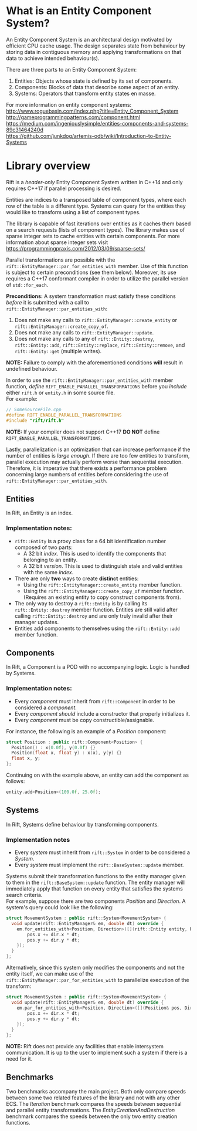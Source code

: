 # What is an Entity Component System?
An Entity Component System is an architectural design motivated by efficient CPU cache usage. The design separates state from behaviour by storing data in contiguous memory and applying transformations on that data to achieve intended behaviour(s).

There are three parts to an Entity Component System:
1. Entities:   Objects whose state is defined by its set of components.
1. Components: Blocks of data that describe some aspect of an entity.
1. Systems:    Operators that transform entity states en masse.

For more information on entity component systems:   
http://www.roguebasin.com/index.php?title=Entity_Component_System  
http://gameprogrammingpatterns.com/component.html   
https://medium.com/ingeniouslysimple/entities-components-and-systems-89c31464240d  
https://github.com/junkdog/artemis-odb/wiki/Introduction-to-Entity-Systems   

# Library overview
Rift is a *header-only* Entity Component System written in C++14 and only requires C++17 if parallel processing is desired. 

Entities are indices to a transposed table of component types, where each row of the table is a different type. Systems can query for the entities they would like to transform using a list of component types. 

The library is capable of fast iterations over entities as it caches them based on a search requests (lists of component types). The library makes use of sparse integer sets to cache entities with certain components. For more information about sparse integer sets visit https://programmingpraxis.com/2012/03/09/sparse-sets/

Parallel transformations are possible with the `rift::EntityManager::par_for_entities_with` member. Use of this function is subject to certain preconditions (see them below). Moreover, its use requires a C++17 conformant compiler in order to utilize the parallel version of `std::for_each`.

**Preconditions:**
A system transformation must satisfy these conditions *before* it is submitted with a call to `rift::EntityManager::par_entities_with`:
1. Does not make any calls to `rift::EntityManager::create_entity` or `rift::EntityManager::create_copy_of`.
1. Does not make any calls to `rift::EntityManager::update`.
1. Does not make any calls to any of `rift::Entity::destroy`, `rift::Entity::add`, `rift::Entity::replace`, `rift::Entity::remove`, and `rift::Entity::get` (multiple writes).   

**NOTE:** Failure to comply with the aforementioned conditions **will** result in undefined behaviour.

In order to use the `rift::EntityManager::par_entities_with` member function, *define* `RIFT_ENABLE_PARALLEL_TRANSFORMATIONS` before you *include* either `rift.h` or `entity.h` in some source file.   
For example:
```cpp
// SomeSourceFile.cpp
#define RIFT_ENABLE_PARALLEL_TRANSFORMATIONS
#include "rift/rift.h"
``` 
**NOTE:** If your compiler does not support C++17 **DO NOT** define `RIFT_ENABLE_PARALLEL_TRANSFORMATIONS`.

Lastly, parallelization is an optimization that can increase performance if the number of entities is *large enough*. If there are too few entities to transform, parallel execution may actually perform worse than sequential execution. Therefore, it is imperative that there exists a performance problem concerning large numbers of entities before considering the use of `rift::EntityManager::par_entities_with`.

## Entities
In Rift, an Entity is an index. 
### Implementation notes:
- `rift::Entity` is a proxy class for a 64 bit identification number composed of two parts:
  - A 32 bit *index*. This is used to identify the components that belonging to an entity.
  - A 32 bit *version*. This is used to distinguish stale and valid entities with the same *index*.
- There are only **two** ways to create **distinct** entities:
  - Using the `rift::EntityManager::create_entity` member function.
  - Using the `rift::EntityManager::create_copy_of` member function. (Requires an existing entity to copy construct components from).   
- The only way to destroy a `rift::Entity` is by calling its `rift::Entity::destroy` member function. Entities are still valid after calling `rift::Entity::destroy` and are only truly invalid after their manager updates.
- Entities add components to themselves using the `rift::Entity::add` member function.

## Components 
In Rift, a Component is a POD with no accompanying logic. Logic is handled by Systems.
### Implementation notes:
- Every *component* must inherit from `rift::Component` in order to be considered a *component*.
- Every *component* *should* include a constructor that properly initializes it. 
- Every *component* must be copy constructible/assignable.   

For instance, the following is an example of a *Position* component:
```cpp
struct Position : public rift::Component<Position> {
  Position() : x(0.0f), y(0.0f) {}
  Position(float x, float y) : x(x), y(y) {}
  float x, y;
};
```
Continuing on with the example above, an entity can add the component as follows:
```cpp
entity.add<Position>(100.0f, 25.0f);
```

## Systems
In Rift, Systems define behaviour by transforming components.
### Implementation notes
- Every *system* must inherit from `rift::System` in order to be considered a *System*. 
- Every *system* must implement the `rift::BaseSystem::update` member.

Systems submit their transformation functions to the entity manager given to them in the `rift::BaseSystem::update` function. The entity manager will immediately apply that function on every entity that satisfies the systems search criteria.   
For example, suppose there are two components *Position* and *Direction*. A system's query could look like the following:
```cpp
struct MovementSystem : public rift::System<MovementSystem> {
  void update(rift::EntityManager& em, double dt) override {
    em.for_entities_with<Position, Direction>([](rift::Entity entity, Position& pos, Direction& dir){
        pos.x += dir.x * dt;
        pos.y += dir.y * dt;
    });
  }
};
```

Alternatively, since this system only modifies the components and not the entity itself, we can make use of the `rift::EntityManager::par_for_entities_with` to parallelize execution of the transform:
```cpp
struct MovementSystem : public rift::System<MovementSystem> {
  void update(rift::EntityManager& em, double dt) override {
    em.par_for_entities_with<Position, Direction>([](Position& pos, Direction& dir){
        pos.x += dir.x * dt;
        pos.y += dir.y * dt;
    });
  }
};
```

**NOTE:** Rift does not provide any facilities that enable intersystem communication. It is up to the user to implement such a system if there is a need for it.

## Benchmarks
Two benchmarks accompany the main project. Both only compare speeds between some two related features of the library and not with any other ECS. The *Iteration* benchmark compares the speeds between sequential and parallel entity transformations. The *EntityCreationAndDestruction* benchmark compares the speeds between the only two entity creation functions. 
